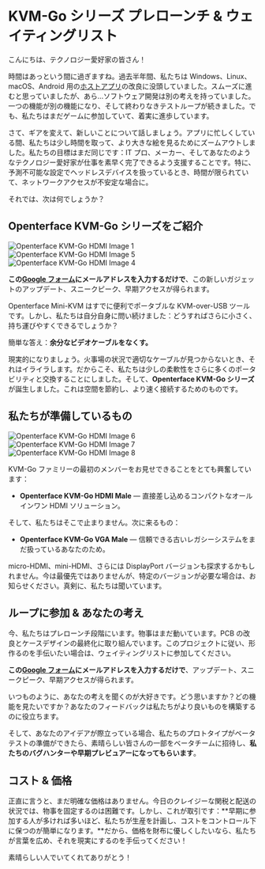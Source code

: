 # KVM-Go シリーズ プレローンチ & ウェイティングリスト

こんにちは、テクノロジー愛好家の皆さん！

時間はあっという間に過ぎますね。過去半年間、私たちは Windows、Linux、macOS、Android 用の[ホストアプリ](/app)の改良に没頭していました。スムーズに進むと思っていましたが、あら...ソフトウェア開発は別の考えを持っていました。一つの機能が別の機能になり、そして終わりなきテストループが続きました。でも、私たちはまだゲームに参加していて、着実に進歩しています。

さて、ギアを変えて、新しいことについて話しましょう。アプリに忙しくしている間、私たちは少し時間を取って、より大きな絵を見るためにズームアウトしました。私たちの目標はまだ同じです：IT プロ、メーカー、そしてあなたのようなテクノロジー愛好家が仕事を素早く完了できるよう支援することです。特に、予測不可能な設定でヘッドレスデバイスを扱っているとき、時間が限られていて、ネットワークアクセスが不安定な場合に。

それでは、次は何でしょうか？

## Openterface KVM-Go シリーズをご紹介

<img src="https://assets.openterface.com/images/kvm-go/hdmi-p1.webp" loading="lazy" alt="Openterface KVM-Go HDMI Image 1" style="max-width: 100%; height: auto; max-height: 260px;">
<img src="https://assets.openterface.com/images/kvm-go/hdmi-p5.webp" loading="lazy" alt="Openterface KVM-Go HDMI Image 5" style="max-width: 100%; height: auto; max-height: 260px;">
<img src="https://assets.openterface.com/images/kvm-go/hdmi-p4.webp" loading="lazy" alt="Openterface KVM-Go HDMI Image 4" style="max-width: 100%; height: auto; max-height: 260px;">

**この[Google フォーム](https://forms.gle/yaS1F5E5MSo8DWNZ6)にメールアドレスを入力するだけで**、この新しいガジェットのアップデート、スニークピーク、早期アクセスが得られます。

Openterface Mini-KVM はすでに便利でポータブルな KVM-over-USB ツールです。しかし、私たちは自分自身に問い続けました：どうすればさらに小さく、持ち運びやすくできるでしょうか？

簡単な答え：**余分なビデオケーブルをなくす。**

現実的になりましょう。火事場の状況で適切なケーブルが見つからないとき、それはイライラします。だからこそ、私たちは少しの柔軟性をさらに多くのポータビリティと交換することにしました。そして、**Openterface KVM-Go シリーズ**が誕生しました。これは空間を節約し、より速く接続するためのものです。

## 私たちが準備しているもの

<img src="https://assets.openterface.com/images/kvm-go/hdmi-p6.webp" loading="lazy" alt="Openterface KVM-Go HDMI Image 6" style="max-width: 100%; height: auto; max-height: 260px;">
<img src="https://assets.openterface.com/images/kvm-go/hdmi-p7.webp" loading="lazy" alt="Openterface KVM-Go HDMI Image 7" style="max-width: 100%; height: auto; max-height: 260px;">
<img src="https://assets.openterface.com/images/kvm-go/hdmi-p8.webp" loading="lazy" alt="Openterface KVM-Go HDMI Image 8" style="max-width: 100%; height: auto; max-height: 260px;">

KVM-Go ファミリーの最初のメンバーをお見せできることをとても興奮しています：

- **Openterface KVM-Go HDMI Male** — 直接差し込めるコンパクトなオールインワン HDMI ソリューション。

そして、私たちはそこで止まりません。次に来るもの：

- **Openterface KVM-Go VGA Male** — 信頼できる古いレガシーシステムをまだ扱っているあなたのため。

micro-HDMI、mini-HDMI、さらには DisplayPort バージョンも探求するかもしれません。今は最優先ではありませんが、特定のバージョンが必要な場合は、お知らせください。真剣に、私たちは聞いています。

## ループに参加 & あなたの考え

今、私たちはプレローンチ段階にいます。物事はまだ動いています。PCB の改良とケースデザインの最終化に取り組んでいます。このプロジェクトに従い、形作るのを手伝いたい場合は、ウェイティングリストに参加してください。

**この[Google フォーム](https://forms.gle/yaS1F5E5MSo8DWNZ6)にメールアドレスを入力するだけで**、アップデート、スニークピーク、早期アクセスが得られます。

いつものように、あなたの考えを聞くのが大好きです。どう思いますか？どの機能を見たいですか？あなたのフィードバックは私たちがより良いものを構築するのに役立ちます。

そして、あなたのアイデアが際立っている場合、私たちのプロトタイプがベータテストの準備ができたら、素晴らしい皆さんの一部をベータチームに招待し、**私たちのバグハンターや早期プレビュアーになってもらいます**。

## コスト & 価格

正直に言うと、まだ明確な価格はありません。今日のクレイジーな関税と配送の状況では、物事を固定するのは困難です。しかし、これが取引です：**早期に参加する人が多ければ多いほど、私たちが生産を計画し、コストをコントロール下に保つのが簡単になります。**だから、価格を財布に優しくしたいなら、私たちが言葉を広め、それを現実にするのを手伝ってください！

素晴らしい人でいてくれてありがとう！
